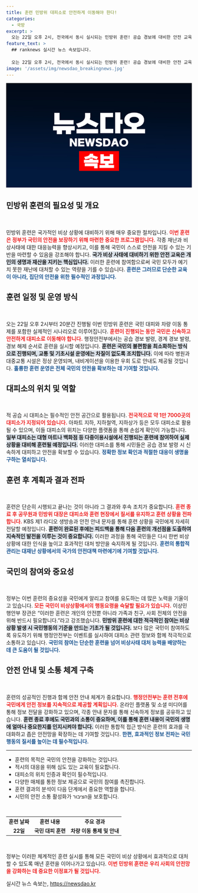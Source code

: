 ```yaml
---
title: 훈련 민방위 대피소로 안전하게 이동해야 한다!
categories:
  - 국방
excerpt: >
  오는 22일 오후 2시, 전국에서 동시 실시되는 민방위 훈련! 공습 경보에 대비한 안전 교육으로 당신과 가족을 지키는 법을 알아보세요. 대피소 위치 조회와 특별 이벤트도 기대하세요!
feature_text: >
  ## ranknews 실시간 뉴스 속보입니다.

  오는 22일 오후 2시, 전국에서 동시 실시되는 민방위 훈련! 공습 경보에 대비한 안전 교육으로 당신과 가족을 지키는 법을 알아보세요. 대피소 위치 조회와 특별 이벤트도 기대하세요!
image: '/assets/img/newsdao_breakingnews.jpg'
---
```


<p><img src="/assets/img/newsdao_breakingnews.jpg" alt="ranknews 속보" /></p>

<h2 data-ke-size="size26">민방위 훈련의 필요성 및 개요</h2>

<p data-ke-size="size16">&nbsp;</p>

<p>민방위 훈련은 국가적인 비상 상황에 대비하기 위해 매우 중요한 절차입니다. <b><span style="color: #ee2323;">이번 훈련은 정부가 국민의 안전을 보장하기 위해 마련한 중요한 프로그램입니다.</span></b> 각종 재난과 비상사태에 대한 대응능력을 향상시키고, 이를 통해 국민이 스스로 안전을 지킬 수 있는 기반을 마련할 수 있음을 강조해야 합니다. <b><span style="background-color: #21538527;">국가 비상 사태에 대비하기 위한 안전 교육은 개인의 생명과 재산을 지키는 핵심입니다.</span></b> 이러한 훈련에 참여함으로써 국민 모두가 예기치 못한 재난에 대처할 수 있는 역량을 기를 수 있습니다. <b><span style="color: #1a5490;">훈련은 그러므로 단순한 교육이 아니라, 집단의 안전을 위한 필수적인 과정입니다.</span></b></p>

<h2 data-ke-size="size26">훈련 일정 및 운영 방식</h2>

<p data-ke-size="size16">&nbsp;</p>

<p>오는 22일 오후 2시부터 20분간 진행될 이번 민방위 훈련은 국민 대피와 차량 이동 통제를 포함한 실제적인 시나리오로 이루어집니다. <b><span style="color: #ee2323;">훈련이 진행되는 동안 국민은 신속하고 안전하게 대피소로 이동해야 합니다.</span></b> 행정안전부에서는 공습 경보 발령, 경계 경보 발령, 경보 해제 순서로 훈련을 실시할 예정입니다. <b><span style="background-color: #21538527;">훈련은 국민의 불편함을 최소화하는 방식으로 진행되며, 교통 및 기초시설 운영에는 차질이 없도록 조치합니다.</span></b> 이에 따라 병원과 대중교통 시설은 정상 운영되며, 내비게이션을 이용한 우회 도로 안내도 제공될 것입니다. <b><span style="color: #1a5490;">훌륭한 훈련 운영은 전체 국민의 안전을 확보하는 데 기여할 것입니다.</span></b></p>

<h2 data-ke-size="size26">대피소의 위치 및 역할</h2>

<p data-ke-size="size16">&nbsp;</p>

<p>적 공습 시 대피소는 필수적인 안전 공간으로 활용됩니다. <b><span style="color: #ee2323;">전국적으로 약 1만 7000곳의 대피소가 지정되어 있습니다.</span></b> 아파트 지하, 지하철역, 지하상가 등은 모두 대피소로 활용될 수 있으며, 이들 대피소의 위치는 다양한 플랫폼을 통해 손쉽게 확인이 가능합니다. <b><span style="background-color: #21538527;">일부 대피소는 대형 마트나 백화점 등 다중이용시설에서 진행되는 훈련에 참여하여 실제 상황을 대비해 훈련될 예정입니다.</span></b> 이러한 대피소를 통해 시민들은 공습 경보 발령 시 신속하게 대피하고 안전을 확보할 수 있습니다. <b><span style="color: #1a5490;">정확한 정보 확인과 적절한 대응이 생명을 구하는 열쇠입니다.</span></b></p>

<h2 data-ke-size="size26">훈련 후 계획과 결과 전파</h2>

<p data-ke-size="size16">&nbsp;</p>

<p>훈련은 단순히 시행되고 끝나는 것이 아니라 그 결과와 후속 조치가 중요합니다. <b><span style="color: #ee2323;">훈련 종료 후 공무원과 민방위 대장은 대피소와 훈련 현장에서 질서를 유지하고 훈련 상황을 전파합니다.</span></b> KBS 제1 라디오 생방송과 안전 안내 문자를 통해 훈련 상황을 국민에게 자세히 전달할 예정입니다. <b><span style="background-color: #21538527;">훈련이 완료된 후에는 피드백을 통해 다음 훈련의 개선점을 도출하여 지속적인 발전을 이루는 것이 중요합니다.</span></b> 이러한 과정을 통해 국민들은 다시 한번 비상 상황에 대한 인식을 높이고 효과적인 대처 방안을 숙지하게 될 것입니다. <b><span style="color: #1a5490;">훈련의 통합적 관리는 대재난 상황에서의 국가의 안전대책 마련에기에 기여할 것입니다.</span></b></p>

<h2 data-ke-size="size26">국민의 참여와 중요성</h2>

<p data-ke-size="size16">&nbsp;</p>

<p>정부는 이번 훈련의 중요성을 국민에게 알리고 참여를 유도하는 데 많은 노력을 기울이고 있습니다. <b><span style="color: #ee2323;">모든 국민이 비상상황에서의 행동요령을 숙달할 필요가 있습니다.</span></b> 이상민 행안부 장관은 “이러한 훈련은 개인의 안전뿐 아니라 가족과 친구, 사회 전체의 안전을 위해 반드시 필요합니다.”라고 강조했습니다. <b><span style="background-color: #21538527;">민방위 훈련에 대한 적극적인 참여는 비상 상황 발생 시 국민행동의 기준을 만드는 기초가 될 것입니다.</span></b> 보다 많은 국민이 참여하도록 유도하기 위해 행정안전부는 이벤트를 실시하여 대피소 관련 정보와 함께 적극적으로 소통하고 있습니다. <b><span style="color: #1a5490;">국민의 참여는 단순한 훈련을 넘어 비상사태 대처 능력을 배양하는 데 큰 도움이 될 것입니다.</span></b></p>

<h2 data-ke-size="size26">안전 안내 및 소통 체계 구축</h2>

<p data-ke-size="size16">&nbsp;</p>

<p>훈련의 성공적인 진행과 함께 안전 안내 체계가 중요합니다. <b><span style="color: #ee2323;">행정안전부는 훈련 전후에 국민에게 안전 정보를 지속적으로 제공할 계획입니다.</span></b> 온라인 플랫폼 및 소셜 미디어를 통해 정보 전달을 강화하고 있으며, 각종 안내 문자를 통해 신속하게 정보를 공유하고 있습니다. <b><span style="background-color: #21538527;">훈련 종료 후에도 국민과의 소통이 중요하며, 이를 통해 훈련 내용이 국민의 생명에 얼마나 중요한지를 인지시켜야 합니다.</span></b> 이러한 통합적 접근 방식은 훈련의 효과를 극대화하고 좁은 안전망을 확장하는 데 기여할 것입니다. <b><span style="color: #1a5490;">한편, 효과적인 정보 전파는 국민 행동의 질서를 높이는 데 필수적입니다.</span></b></p>

<hr/>

<ul>
<li>훈련의 목적은 국민의 안전을 강화하는 것입니다.</li>
<li>적시의 대응을 위해 심도 있는 교육이 필요합니다.</li>
<li>대피소의 위치 인증과 확인이 필수적입니다.</li>
<li>다양한 매체를 통한 정보 제공으로 국민의 참여를 촉진합니다.</li>
<li>훈련 결과의 분석이 다음 단계에서 중요한 역할을 합니다.</li>
<li>시민의 안전 소통 활성화가 הציבור을 보호합니다.</li>
</ul>

<p data-ke-size="size16">&nbsp;</p>

<table>
<tr>
<td style="text-align: center; height: 17px;"><b>훈련 날짜</b></td>
<td style="text-align: center; height: 17px;"><b>훈련 내용</b></td>
<td style="text-align: center; height: 17px;"><b>주요 경과</b></td>
</tr>
<tr>
<td style="text-align: center; height: 17px;"><b>22일</b></td>
<td style="text-align: center; height: 17px;"><b>국민 대피 훈련</b></td>
<td style="text-align: center; height: 17px;"><b>차량 이동 통제 및 안내</b></td>
</tr>
</table>

<p data-ke-size="size16">&nbsp;</p>

<p>정부는 이러한 체계적인 훈련 실시를 통해 모든 국민이 비상 상황에서 효과적으로 대처할 수 있도록 매년 훈련을 이어나가고 있습니다. <b><span style="color: #ee2323;">이번 민방위 훈련은 우리 사회의 안전망을 강화하는 데 중요한 이정표가 될 것입니다.</span></b></p>
실시간 뉴스 속보는, <a href="https://newsdao.kr" rel="dofollow">https://newsdao.kr</a>


